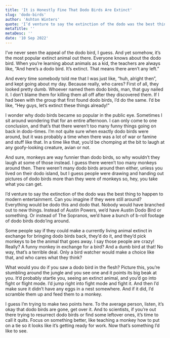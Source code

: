 ```yaml
---
title: 'It is Honestly Fine That Dodo Birds Are Extinct'
slug: 'dodo-birds'
author: 'Ashton Winters'
quote: 'I’d venture to say the extinction of the dodo was the best thing to happen to modern entertainment.'
metaTitle: ''
metaDesc: ''
date: '10 Sep 2022'
---
```


I’ve never seen the appeal of the dodo bird, I guess. And yet somehow, it’s the most popular extinct animal out there. Everyone knows about the dodo bird. When you’re learning about animals as a kid, the teachers are always like, “And here’s a dodo bird. It’s extinct. That means there aren’t any left.”

And every time somebody told me that I was just like, “huh, alright then”, and kept going about my day. Because really, who cares? First of all, they looked pretty dumb. Whoever named them dodo birds, man, that guy nailed it. I don’t blame them for killing them all off after they discovered them. If I had been with the group that first found dodo birds, I’d do the same. I’d be like, “Hey guys, let’s extinct these things already!”

I wonder why dodo birds became so popular in the public eye. Sometimes I sit around wondering that for an entire afternoon. I can only come to one conclusion, and that’s that there weren’t too many funny things going on back in dodo-times. I’m not quite sure when exactly dodo birds were around, but it was probably a time when there was a lot of war or famine and stuff like that. In a time like that, you’d be chomping at the bit to laugh at any goofy-looking creature, avian or not.

And sure, monkeys are way funnier than dodo birds, so why wouldn’t they laugh at some of those instead. I guess there weren’t too many monkeys around then. There weren’t many dodo birds around then either, unless you lived on their dodo island, but I guess people were drawing and handing out pictures of dodo birds more than they were of monkeys so, hey, you take what you can get.

I’d venture to say the extinction of the dodo was the best thing to happen to modern entertainment. Can you imagine if they were still around? Everything would be dodo this and dodo that. Nobody would have branched out to new things. Instead of Austin Powers, we’d have Austin Dodo Bird or something. Or instead of The Sopranos, we’d have a bunch of b-roll footage of dodo birds dodo’ing around.

Some people say if they could make a currently living animal extinct in exchange for bringing dodo birds back, they’d do it, and they’d pick monkeys to be the animal that goes away. I say those people are crazy! Really? A funny monkey in exchange for a bird? And a dumb bird at that! No way, that’s a terrible deal. Only a bird watcher would make a choice like that, and who cares what they think?

What would you do if you saw a dodo bird in the flesh? Picture this, you’re stumbling around the jungle and you see one and it points its big beak at you. It’d probably startle you, seeing an extinct animal, and you’d go into fight or flight mode. I’d jump right into fight mode and fight it. And then I’d make sure it didn’t have any eggs in a nest somewhere. And if it did, I’d scramble them up and feed them to a monkey.

I guess I’m trying to make two points here. To the average person, listen, it’s okay that dodo birds are gone, get over it. And to scientists, if you’re out there trying to resurrect dodo birds or find some leftover ones, it’s time to call it quits. Focus on something better, like teaching a monkey how to put on a tie so it looks like it’s getting ready for work. Now that’s something I’d like to see.

